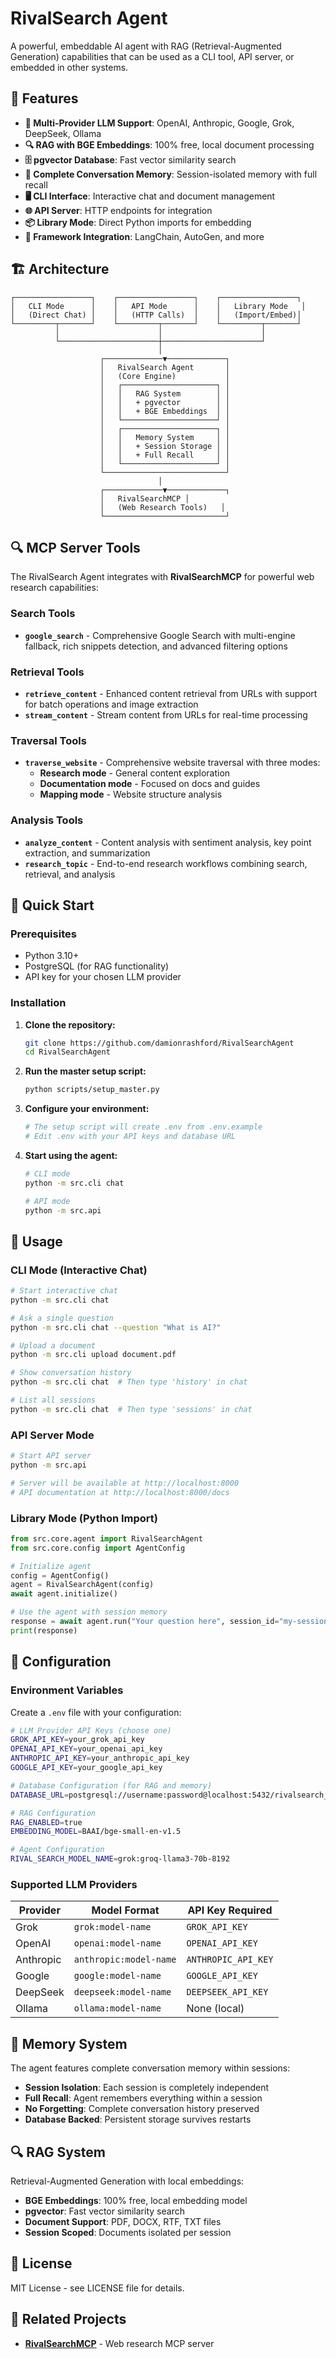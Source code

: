 # RivalSearch Agent

A powerful, embeddable AI agent with RAG (Retrieval-Augmented Generation) capabilities that can be used as a CLI tool, API server, or embedded in other systems.

## 🚀 Features

- **🤖 Multi-Provider LLM Support**: OpenAI, Anthropic, Google, Grok, DeepSeek, Ollama
- **🔍 RAG with BGE Embeddings**: 100% free, local document processing
- **🗄️ pgvector Database**: Fast vector similarity search
- **🧠 Complete Conversation Memory**: Session-isolated memory with full recall
- **🖥️ CLI Interface**: Interactive chat and document management
- **🌐 API Server**: HTTP endpoints for integration
- **📦 Library Mode**: Direct Python imports for embedding
- **🔌 Framework Integration**: LangChain, AutoGen, and more

## 🏗️ Architecture

```
┌─────────────────┐    ┌─────────────────┐    ┌─────────────────┐
│   CLI Mode      │    │   API Mode      │    │   Library Mode   │
│   (Direct Chat) │    │   (HTTP Calls)  │    │   (Import/Embed)│
└─────────┬───────┘    └─────────┬───────┘    └─────────┬───────┘
          │                      │                      │
          └──────────────────────┼──────────────────────┘
                                 │
                    ┌─────────────▼─────────────┐
                    │   RivalSearch Agent       │
                    │   (Core Engine)           │
                    │   ┌─────────────────────┐ │
                    │   │   RAG System        │ │
                    │   │   + pgvector        │ │
                    │   │   + BGE Embeddings  │ │
                    │   └─────────────────────┘ │
                    │   ┌─────────────────────┐ │
                    │   │   Memory System     │ │
                    │   │   + Session Storage │ │
                    │   │   + Full Recall     │ │
                    │   └─────────────────────┘ │
                    └───────────────────────────┘
                                 │
                    ┌─────────────▼─────────────┐
                    │   RivalSearchMCP │
                    │   (Web Research Tools)   │
                    └───────────────────────────┘
```

## 🔍 MCP Server Tools

The RivalSearch Agent integrates with **RivalSearchMCP** for powerful web research capabilities:

### Search Tools
- **`google_search`** - Comprehensive Google Search with multi-engine fallback, rich snippets detection, and advanced filtering options

### Retrieval Tools  
- **`retrieve_content`** - Enhanced content retrieval from URLs with support for batch operations and image extraction
- **`stream_content`** - Stream content from URLs for real-time processing

### Traversal Tools
- **`traverse_website`** - Comprehensive website traversal with three modes:
  - **Research mode** - General content exploration
  - **Documentation mode** - Focused on docs and guides
  - **Mapping mode** - Website structure analysis

### Analysis Tools
- **`analyze_content`** - Content analysis with sentiment analysis, key point extraction, and summarization
- **`research_topic`** - End-to-end research workflows combining search, retrieval, and analysis

## 🚀 Quick Start

### Prerequisites
- Python 3.10+
- PostgreSQL (for RAG functionality)
- API key for your chosen LLM provider

### Installation

1. **Clone the repository:**
   ```bash
   git clone https://github.com/damionrashford/RivalSearchAgent
   cd RivalSearchAgent
   ```

2. **Run the master setup script:**
   ```bash
   python scripts/setup_master.py
   ```

3. **Configure your environment:**
   ```bash
   # The setup script will create .env from .env.example
   # Edit .env with your API keys and database URL
   ```

4. **Start using the agent:**
   ```bash
   # CLI mode
   python -m src.cli chat
   
   # API mode
   python -m src.api
   ```

## 📖 Usage

### CLI Mode (Interactive Chat)
```bash
# Start interactive chat
python -m src.cli chat

# Ask a single question
python -m src.cli chat --question "What is AI?"

# Upload a document
python -m src.cli upload document.pdf

# Show conversation history
python -m src.cli chat  # Then type 'history' in chat

# List all sessions
python -m src.cli chat  # Then type 'sessions' in chat
```

### API Server Mode
```bash
# Start API server
python -m src.api

# Server will be available at http://localhost:8000
# API documentation at http://localhost:8000/docs
```

### Library Mode (Python Import)
```python
from src.core.agent import RivalSearchAgent
from src.core.config import AgentConfig

# Initialize agent
config = AgentConfig()
agent = RivalSearchAgent(config)
await agent.initialize()

# Use the agent with session memory
response = await agent.run("Your question here", session_id="my-session")
print(response)
```

## 🔧 Configuration

### Environment Variables

Create a `.env` file with your configuration:

```bash
# LLM Provider API Keys (choose one)
GROK_API_KEY=your_grok_api_key
OPENAI_API_KEY=your_openai_api_key
ANTHROPIC_API_KEY=your_anthropic_api_key
GOOGLE_API_KEY=your_google_api_key

# Database Configuration (for RAG and memory)
DATABASE_URL=postgresql://username:password@localhost:5432/rivalsearch_db

# RAG Configuration
RAG_ENABLED=true
EMBEDDING_MODEL=BAAI/bge-small-en-v1.5

# Agent Configuration
RIVAL_SEARCH_MODEL_NAME=grok:groq-llama3-70b-8192
```

### Supported LLM Providers

| Provider | Model Format | API Key Required |
|----------|--------------|------------------|
| Grok | `grok:model-name` | `GROK_API_KEY` |
| OpenAI | `openai:model-name` | `OPENAI_API_KEY` |
| Anthropic | `anthropic:model-name` | `ANTHROPIC_API_KEY` |
| Google | `google:model-name` | `GOOGLE_API_KEY` |
| DeepSeek | `deepseek:model-name` | `DEEPSEEK_API_KEY` |
| Ollama | `ollama:model-name` | None (local) |

## 🧠 Memory System

The agent features complete conversation memory within sessions:

- **Session Isolation**: Each session is completely independent
- **Full Recall**: Agent remembers everything within a session
- **No Forgetting**: Complete conversation history preserved
- **Database Backed**: Persistent storage survives restarts

## 🔍 RAG System

Retrieval-Augmented Generation with local embeddings:

- **BGE Embeddings**: 100% free, local embedding model
- **pgvector**: Fast vector similarity search
- **Document Support**: PDF, DOCX, RTF, TXT files
- **Session Scoped**: Documents isolated per session

## 📄 License

MIT License - see LICENSE file for details.

## 🔗 Related Projects

- **[RivalSearchMCP](https://github.com/damionrashford/RivalSearchMCP)** - Web research MCP server
